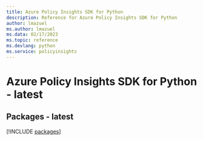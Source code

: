 ```yaml
---
title: Azure Policy Insights SDK for Python
description: Reference for Azure Policy Insights SDK for Python
author: lmazuel
ms.author: lmazuel
ms.data: 02/17/2023
ms.topic: reference
ms.devlang: python
ms.service: policyinsights
---
```

# Azure Policy Insights SDK for Python - latest
## Packages - latest
[!INCLUDE [packages](policy-insights-index.md)]